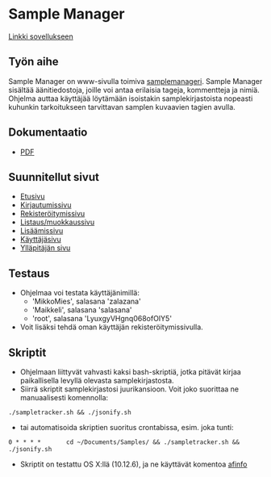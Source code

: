 # Sample Manager

[Linkki sovellukseen](https://luupanu.users.cs.helsinki.fi/samplemanager/)

## Työn aihe

Sample Manager on www-sivulla toimiva [samplemanageri](https://en.wikipedia.org/wiki/Sampling_%28music%29). Sample Manager sisältää äänitiedostoja, joille voi antaa erilaisia tageja, kommentteja ja nimiä. Ohjelma auttaa käyttäjää löytämään isoistakin samplekirjastoista nopeasti kuhunkin tarkoitukseen tarvittavan samplen kuvaavien tagien avulla.

## Dokumentaatio

* [PDF](doc/dokumentaatio.pdf)

## Suunnitellut sivut

* [Etusivu](https://luupanu.users.cs.helsinki.fi/samplemanager/)
* [Kirjautumissivu](https://luupanu.users.cs.helsinki.fi/samplemanager/login)
* [Rekisteröitymissivu](https://luupanu.users.cs.helsinki.fi/samplemanager/register)
* [Listaus/muokkaussivu](https://luupanu.users.cs.helsinki.fi/samplemanager/library)
* [Lisäämissivu](https://luupanu.users.cs.helsinki.fi/samplemanager/add)
* [Käyttäjäsivu](https://luupanu.users.cs.helsinki.fi/samplemanager/profile)
* [Ylläpitäjän sivu](https://luupanu.users.cs.helsinki.fi/samplemanager/admin)

## Testaus

* Ohjelmaa voi testata käyttäjänimillä:
  * 'MikkoMies', salasana 'zalazana'
  * 'Maikkeli', salasana 'salasana'
  * 'root', salasana 'LyuxgyVHgnq068ofOIY5'
* Voit lisäksi tehdä oman käyttäjän rekisteröitymissivulla.

## Skriptit

* Ohjelmaan liittyvät vahvasti kaksi bash-skriptiä, jotka pitävät kirjaa paikallisella levyllä olevasta samplekirjastosta.
* Siirrä skriptit samplekirjastosi juurikansioon. Voit joko suorittaa ne manuaalisesti komennolla:

`./sampletracker.sh && ./jsonify.sh`

* tai automatisoida skriptien suoritus crontabissa, esim. joka tunti:

`0 * * * *       cd ~/Documents/Samples/ && ./sampletracker.sh && ./jsonify.sh`

* Skriptit on testattu OS X:llä (10.12.6), ja ne käyttävät komentoa [afinfo](https://developer.apple.com/legacy/library/documentation/Darwin/Reference/ManPages/man1/afinfo.1.html)